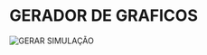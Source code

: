 # GERADOR DE GRAFICOS

![GERAR SIMULAÇÃO](https://github.com/user-attachments/assets/2af74946-5980-48f3-993b-524b06969bc1)
